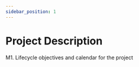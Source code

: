 ```yaml
---
sidebar_position: 1
---
```


# Project Description

M1. Lifecycle objectives and calendar for the project​

